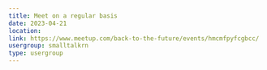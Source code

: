 ```yaml
---
title: Meet on a regular basis
date: 2023-04-21
location: 
link: https://www.meetup.com/back-to-the-future/events/hmcmfpyfcgbcc/
usergroup: smalltalkrn
type: usergroup
---
```

